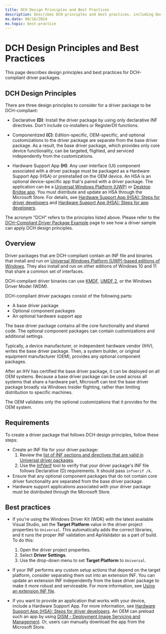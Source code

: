 ```yaml
---
title: DCH Design Principles and Best Practices
description: Describes DCH principles and best practices, including Declarative, Componentized, and Hardware Support App concepts.
ms.date: 08/16/2024
ms.topic: best-practice
---
```


# DCH Design Principles and Best Practices

This page describes design principles and best practices for DCH-compliant driver packages.

## DCH Design Principles

There are three design principles to consider for a driver package to be DCH-compliant:

- Declarative **(D)**: Install the driver package by using only declarative INF directives. Don't include co-installers or RegisterDll functions.

- Componentized **(C)**: Edition-specific, OEM-specific, and optional customizations to the driver package are separate from the base driver package. As a result, the base driver package, which provides only core device functionality, can be targeted, flighted, and serviced independently from the customizations.

- Hardware Support App **(H)**: Any user interface (UI) component associated with a driver package must be packaged as a Hardware Support App (HSA) or preinstalled on the OEM device. An HSA is an optional device-specific app that's paired with a driver package. The application can be a [Universal Windows Platform (UWP)](/windows/uwp/get-started/universal-application-platform-guide) or [Desktop Bridge app](/windows/uwp/porting/desktop-to-uwp-root). You must distribute and update an HSA through the Microsoft Store. For details, see [Hardware Support App (HSA): Steps for driver developers](../devapps/hardware-support-app--hsa--steps-for-driver-developers.md) and [Hardware Support App (HSA): Steps for app developers](../devapps/hardware-support-app--hsa--steps-for-app-developers.md).

The acronym "DCH" refers to the principles listed above. Please refer to the [DCH-Compliant Driver Package Example](dch-example.md) page to see how a driver sample can apply DCH design principles.

## Overview

Driver packages that are DCH-compliant contain an INF file and binaries that install and run on [Universal Windows Platform (UWP)-based editions of Windows](target-platforms.md). They also install and run on other editions of Windows 10 and 11 that share a common set of interfaces.

DCH-compliant driver binaries can use [KMDF](../wdf/index.md), [UMDF 2](../wdf/getting-started-with-umdf-version-2.md), or the Windows Driver Model (WDM).

DCH-compliant driver packages consist of the following parts:

- A base driver package
- Optional component packages
- An optional hardware support app

The base driver package contains all the core functionality and shared code. The optional component packages can contain customizations and additional settings.

Typically, a device manufacturer, or independent hardware vendor (IHV), writes the base driver package. Then, a system builder, or original equipment manufacturer (OEM), provides any optional component packages.

After an IHV has certified the base driver package, it can be deployed on all OEM systems. Because a base driver package can be used across all systems that share a hardware part, Microsoft can test the base driver package broadly via Windows Insider flighting, rather than limiting distribution to specific machines.

The OEM validates only the optional customizations that it provides for the OEM system.  

## Requirements

To create a driver package that follows DCH design principles, follow these steps:

*  Create an INF file for your driver package:
    1.  Review the [list of INF sections and directives that are valid in Universal driver packages](../install/using-a-universal-inf-file.md#which-inf-sections-are-invalid-in-a-universal-inf-file).
    2.  Use the [InfVerif](../devtest/infverif.md) tool to verify that your driver package's INF file follows Declarative (D) requirements.  It should pass `infverif /k`.
*  Ensure that any optional component packages that do not contain core driver functionality are separated from the base driver package.    
*  Hardware support applications associated with your driver package must be distributed through the Microsoft Store.

## Best practices

*  If you're using the Windows Driver Kit (WDK) with the latest available Visual Studio, set the **Target Platform** value in the driver project properties to `Universal`.  This automatically adds the correct libraries, and it runs the proper INF validation and ApiValidator as a part of build.  To do this:

    1. Open the driver project properties.
    2. Select **Driver Settings**.
    3. Use the drop-down menu to set **Target Platform** to `Universal`.
   
*  If your INF performs any custom setup actions that depend on the target platform, consider separating them out into an extension INF. You can update an extension INF independently from the base driver package to make it more robust and serviceable. For more information, see [Using an extension INF file](../install/using-an-extension-inf-file.md).
*  If you want to provide an application that works with your device, include a Hardware Support App. For more information, see [Hardware Support App (HSA): Steps for driver developers](../devapps/hardware-support-app--hsa--steps-for-driver-developers.md).  An OEM can preload such an app by using [DISM - Deployment Image Servicing and Management](/windows-hardware/manufacture/desktop/dism---deployment-image-servicing-and-management-technical-reference-for-windows). Or, users can manually download the app from the Microsoft Store.
